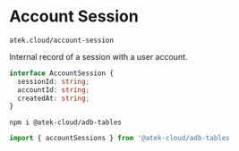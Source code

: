 # Account Session

`atek.cloud/account-session`

Internal record of a session with a user account.

```typescript
interface AccountSession {
  sessionId: string;
  accountId: string;
  createdAt: string;
}
```

```
npm i @atek-cloud/adb-tables
```

```typescript
import { accountSessions } from '@atek-cloud/adb-tables
```